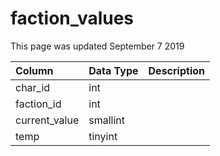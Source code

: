 # faction\_values

This page was updated September 7 2019

| Column | Data Type | Description |
| :--- | :--- | :--- |
| char\_id | int |  |
| faction\_id | int |  |
| current\_value | smallint |  |
| temp | tinyint |  |

